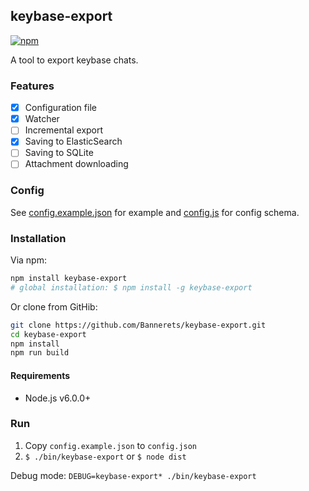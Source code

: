 ## keybase-export

[![npm](https://img.shields.io/npm/v/keybase-export.svg)](https://www.npmjs.com/package/keybase-export)

A tool to export keybase chats.

### Features

- [x] Configuration file
- [x] Watcher
- [ ] Incremental export
- [x] Saving to ElasticSearch
- [ ] Saving to SQLite
- [ ] Attachment downloading

### Config

See [config.example.json][] for example and [config.js][] for config schema.

[config.example.json]: config.example.json
[config.js]: src/config.js

### Installation

Via npm:

```sh
npm install keybase-export
# global installation: $ npm install -g keybase-export
```

Or clone from GitHib:

```sh
git clone https://github.com/Bannerets/keybase-export.git
cd keybase-export
npm install
npm run build
```

#### Requirements

- Node.js v6.0.0+

### Run

1. Copy `config.example.json` to `config.json`
2. `$ ./bin/keybase-export` or `$ node dist`

Debug mode: `DEBUG=keybase-export* ./bin/keybase-export`
